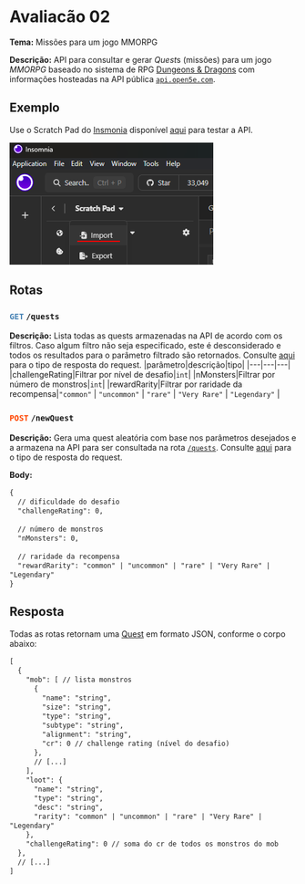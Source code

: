 # Avaliacão 02

**Tema:**
    Missões para um jogo MMORPG 

**Descrição:**
    API para consultar e gerar *Quest*s (missões) para um jogo *MMORPG* baseado no sistema de RPG [Dungeons & Dragons](https://en.wikipedia.org/wiki/Dungeons_%26_Dragons) com informações hosteadas na API pública [`api.open5e.com`](https://open5e.com).
    
## Exemplo
Use o Scratch Pad do [Insmonia](https://insomnia.rest/) disponível [aqui](insomnia_example.json) para testar a API.

![Scratch Pad > Import](img/insomnia_import.png)

## Rotas

### <span style="color:steelblue;">`GET`</span> `/quests`

**Descrição:**
Lista todas as quests armazenadas na API de acordo com os filtros. Caso algum filtro não seja especificado, este é desconsiderado e todos os resultados para o parâmetro filtrado são retornados. Consulte [aqui](#resposta) para o tipo de resposta do request.
|parâmetro|descrição|tipo|
|---|---|---|
|challengeRating|Filtrar por nível de desafio|`int`|
|nMonsters|Filtrar por número de monstros|`int`|
|rewardRarity|Filtrar por raridade da recompensa|`"common"` \| `"uncommon"` \| `"rare"` \| `"Very Rare"` \| `"Legendary"` |


### <span style="color:orangered;">`POST`</span> `/newQuest`

**Descrição:**
Gera uma quest aleatória com base nos parâmetros desejados e a armazena na API para ser consultada na rota [`/quests`](#get-quests). Consulte [aqui](#resposta) para o tipo de resposta do request.

**Body:**
```jsonc
{
  // dificuldade do desafio
  "challengeRating": 0,

  // número de monstros
  "nMonsters": 0,

  // raridade da recompensa
  "rewardRarity": "common" | "uncommon" | "rare" | "Very Rare" | "Legendary" 
}
```

## Resposta
Todas as rotas retornam uma [Quest](src/main/java/br/net/kauan/produto/models/Quest.java) em formato JSON, conforme o corpo abaixo:

```jsonc
[
  {
    "mob": [ // lista monstros
      {
        "name": "string",
        "size": "string",
        "type": "string",
        "subtype": "string",
        "alignment": "string",	
        "cr": 0	// challenge rating (nível do desafio)
      },
      // [...]
    ],
    "loot": {
      "name": "string",
      "type": "string",
      "desc": "string",
      "rarity": "common" | "uncommon" | "rare" | "Very Rare" | "Legendary"
    },
    "challengeRating": 0 // soma do cr de todos os monstros do mob
  },
  // [...]  
]
```